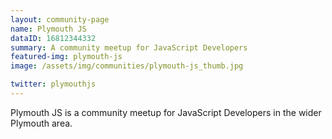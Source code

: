 ```yaml
---
layout: community-page
name: Plymouth JS
dataID: 16812344332
summary: A community meetup for JavaScript Developers
featured-img: plymouth-js
image: /assets/img/communities/plymouth-js_thumb.jpg

twitter: plymouthjs
---
```

Plymouth JS is a community meetup for JavaScript Developers in the wider
Plymouth area.
